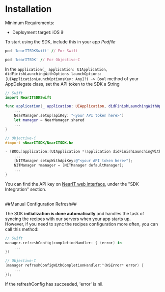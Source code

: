 # Installation #

Minimum Requirements:

- Deployment target: iOS 9

To start using the SDK, include this in your app *Podfile*

```ruby
pod 'NearITSDKSwift' // For Swift
```

```ruby
pod 'NearITSDK' // For Objective-C
```
 
In the `application(_ application: UIApplication, didFinishLaunchingWithOptions launchOptions: [UIApplicationLaunchOptionsKey: Any]?) -> Bool` method of your AppDelegate class, set the API token to the SDK a String


```swift
// Swift
import NearITSDKSwift

func application(_ application: UIApplication, didFinishLaunchingWithOptions launchOptions: [UIApplicationLaunchOptionsKey: Any]?) -> Bool {
	...
    NearManager.setup(apiKey: "<your API token here>")
	let manager = NearManager.shared
	...
}
```

```objective-c
// Objective-C
#import <NearITSDK/NearITSDK.h>

- (BOOL)application:(UIApplication *)application didFinishLaunchingWithOptions:(NSDictionary *)launchOptions {
    ...
    [NITManager setupWithApiKey:@"<your API token here>"];
    NITManager *manager = [NITManager defaultManager];
    ...
}
```

You can find the API key on [NearIT web interface](https://go.nearit.com/), under the "SDK Integration" section.

<br>
##Manual Configuration Refresh##

The SDK **initialization is done automatically** and handles the task of syncing the recipes with our servers when your app starts up.
<br>However, if you need to sync the recipes configuration more often, you can call this method:

```swift
// Swift
manager.refreshConfig(completionHandler: { (error) in
    ...
})
```

```objective-c
// Objective-C
[manager refreshConfigWithCompletionHandler:^(NSError* error) {
    ...
}];
```

If the refreshConfig has succeeded, 'error' is nil.
